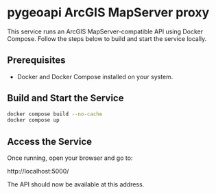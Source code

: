 # pygeoapi ArcGIS MapServer proxy

This service runs an ArcGIS MapServer-compatible API using Docker Compose. Follow the steps below to build and start the service locally.

## Prerequisites
- Docker and Docker Compose installed on your system.

## Build and Start the Service

```sh
docker compose build --no-cache
docker compose up
```

## Access the Service

Once running, open your browser and go to:

http://localhost:5000/

The API should now be available at this address.

